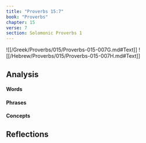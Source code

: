 ```yaml
---
title: "Proverbs 15:7"
book: "Proverbs"
chapter: 15
verse: 7
section: Solomonic Proverbs 1
---
```

![[/Greek/Proverbs/015/Proverbs-015-007G.md#Text]]
![[/Hebrew/Proverbs/015/Proverbs-015-007H.md#Text]]

## Analysis

#### Words

#### Phrases

#### Concepts

## Reflections
